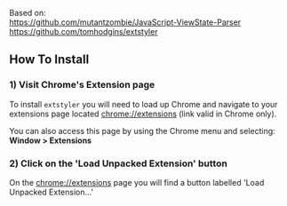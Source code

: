 Based on:<br>
https://github.com/mutantzombie/JavaScript-ViewState-Parser<br>
https://github.com/tomhodgins/extstyler

## How To Install

### 1) Visit Chrome's Extension page

To install `extstyler` you will need to load up Chrome and navigate to your extensions page located [chrome://extensions](chrome://extensions) (link valid in Chrome only).

You can also access this page by using the Chrome menu and selecting: **Window > Extensions**

### 2) Click on the 'Load Unpacked Extension' button

On the [chrome://extensions](chrome://extensions) page you will find a button labelled 'Load Unpacked Extension…'
